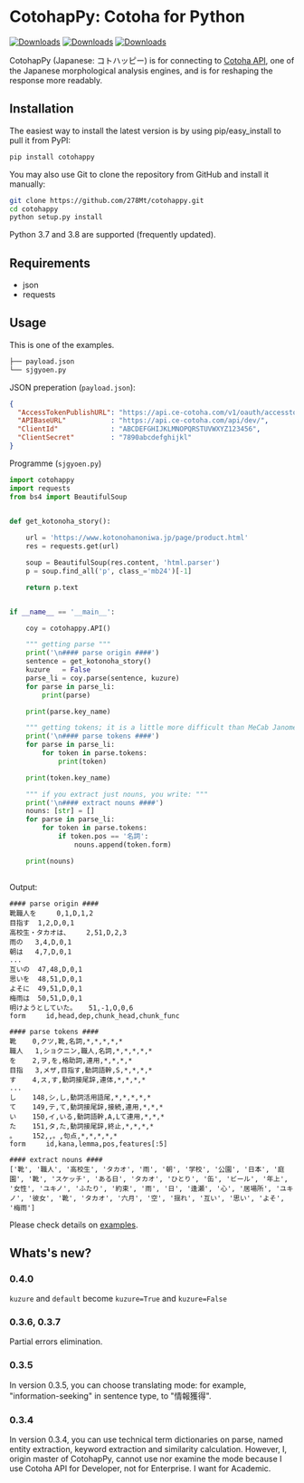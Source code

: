 

CotohapPy: Cotoha for Python
=========

[![Downloads](https://pepy.tech/badge/cotohappy)](https://pepy.tech/project/cotohappy)
[![Downloads](https://pepy.tech/badge/cotohappy/month)](https://pepy.tech/project/cotohappy/month)
[![Downloads](https://pepy.tech/badge/cotohappy/week)](https://pepy.tech/project/cotohappy/week)

CotohapPy (Japanese: コトハッピー) is for connecting to [Cotoha API](https://api.ce-cotoha.com/contents/), one of the Japanese morphological analysis engines, and is for reshaping the response more readably.

Installation
------------

The easiest way to install the latest version is by using pip/easy_install to pull it from PyPI:

```bash
pip install cotohappy
```

You may also use Git to clone the repository from GitHub and install it manually:

```bash
git clone https://github.com/278Mt/cotohappy.git
cd cotohappy
python setup.py install
```

Python 3.7 and 3.8 are supported (frequently updated).

Requirements
------------

* json
* requests

Usage
-----

This is one of the examples.

```bash
├── payload.json
└── sjgyoen.py
```

JSON preperation (`payload.json`):

```json
{
  "AccessTokenPublishURL": "https://api.ce-cotoha.com/v1/oauth/accesstokens",
  "APIBaseURL"           : "https://api.ce-cotoha.com/api/dev/",
  "ClientId"             : "ABCDEFGHIJKLMNOPQRSTUVWXYZ123456",
  "ClientSecret"         : "7890abcdefghijkl"
}
```

Programme (`sjgyoen.py`)

```python
import cotohappy
import requests
from bs4 import BeautifulSoup


def get_kotonoha_story():
    
    url = 'https://www.kotonohanoniwa.jp/page/product.html'
    res = requests.get(url)

    soup = BeautifulSoup(res.content, 'html.parser')
    p = soup.find_all('p', class_='mb24')[-1]

    return p.text


if __name__ == '__main__':

    coy = cotohappy.API()

    """ getting parse """
    print('\n#### parse origin ####')
    sentence = get_kotonoha_story()
    kuzure   = False
    parse_li = coy.parse(sentence, kuzure)
    for parse in parse_li:
        print(parse)

    print(parse.key_name)

    """ getting tokens; it is a little more difficult than MeCab Janome """
    print('\n#### parse tokens ####')
    for parse in parse_li:
        for token in parse.tokens:
            print(token)

    print(token.key_name)

    """ if you extract just nouns, you write: """
    print('\n#### extract nouns ####')
    nouns: [str] = []
    for parse in parse_li:
        for token in parse.tokens:
            if token.pos == '名詞':
                nouns.append(token.form)

    print(nouns)
    
```

Output:

```
#### parse origin ####
靴職人を	 0,1,D,1,2
目指す	 1,2,D,0,1
高校生・タカオは、	 2,51,D,2,3
雨の	 3,4,D,0,1
朝は	 4,7,D,0,1
...
互いの	 47,48,D,0,1
思いを	 48,51,D,0,1
よそに	 49,51,D,0,1
梅雨は	 50,51,D,0,1
明けようとしていた。	 51,-1,O,0,6
form	 id,head,dep,chunk_head,chunk_func

#### parse tokens ####
靴	 0,クツ,靴,名詞,*,*,*,*,*
職人	 1,ショクニン,職人,名詞,*,*,*,*,*
を	 2,ヲ,を,格助詞,連用,*,*,*,*
目指	 3,メザ,目指す,動詞語幹,S,*,*,*,*
す	 4,ス,す,動詞接尾辞,連体,*,*,*,*
...
し	 148,シ,し,動詞活用語尾,*,*,*,*,*
て	 149,テ,て,動詞接尾辞,接続,連用,*,*,*
い	 150,イ,いる,動詞語幹,A,Lて連用,*,*,*
た	 151,タ,た,動詞接尾辞,終止,*,*,*,*
。	 152,,。,句点,*,*,*,*,*
form	 id,kana,lemma,pos,features[:5]

#### extract nouns ####
['靴', '職人', '高校生', 'タカオ', '雨', '朝', '学校', '公園', '日本', '庭園', '靴', 'スケッチ', 'ある日', 'タカオ', 'ひとり', '缶', 'ビール', '年上', '女性', 'ユキノ', 'ふたり', '約束', '雨', '日', '逢瀬', '心', '居場所', 'ユキノ', '彼女', '靴', 'タカオ', '六月', '空', '揺れ', '互い', '思い', 'よそ', '梅雨']
```

Please check details on [examples](https://github.com/278Mt/cotohappy/tree/master/examples).

Whats's new?
------------

### 0.4.0

`kuzure` and `default` become `kuzure=True` and `kuzure=False` 

### 0.3.6, 0.3.7

Partial errors elimination.

### 0.3.5

In version 0.3.5, you can choose translating mode: for example, "information-seeking" in sentence type, to "情報獲得".

### 0.3.4

In version 0.3.4, you can use technical term dictionaries on parse, named entity extraction, keyword extraction and similarity calculation. However, I, origin master of CotohapPy, cannot use nor examine the mode because I use Cotoha API for Developer, not for Enterprise. I want for Academic.
